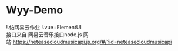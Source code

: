 # Wyy-Demo
!.仿网易云作业
!.vue+ElementUI   
 接口来自 网易云音乐接口node.js 网站:https://neteasecloudmusicapi.js.org/#/?id=neteasecloudmusicapi  

